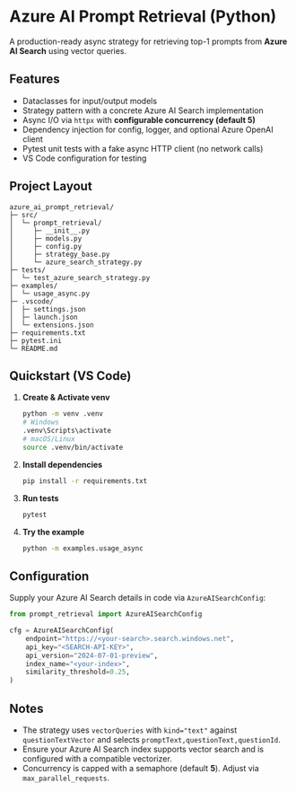 
# Azure AI Prompt Retrieval (Python)

A production-ready async strategy for retrieving top-1 prompts from **Azure AI Search** using vector queries.

## Features

- Dataclasses for input/output models
- Strategy pattern with a concrete Azure AI Search implementation
- Async I/O via `httpx` with **configurable concurrency (default 5)**
- Dependency injection for config, logger, and optional Azure OpenAI client
- Pytest unit tests with a fake async HTTP client (no network calls)
- VS Code configuration for testing

## Project Layout

```text
azure_ai_prompt_retrieval/
├─ src/
│  └─ prompt_retrieval/
│     ├─ __init__.py
│     ├─ models.py
│     ├─ config.py
│     ├─ strategy_base.py
│     └─ azure_search_strategy.py
├─ tests/
│  └─ test_azure_search_strategy.py
├─ examples/
│  └─ usage_async.py
├─ .vscode/
│  ├─ settings.json
│  ├─ launch.json
│  └─ extensions.json
├─ requirements.txt
├─ pytest.ini
└─ README.md
```

## Quickstart (VS Code)

1. **Create & Activate venv**
   ```bash
   python -m venv .venv
   # Windows
   .venv\Scripts\activate
   # macOS/Linux
   source .venv/bin/activate
   ```
2. **Install dependencies**
   ```bash
   pip install -r requirements.txt
   ```
3. **Run tests**
   ```bash
   pytest
   ```
4. **Try the example**
   ```bash
   python -m examples.usage_async
   ```

## Configuration

Supply your Azure AI Search details in code via `AzureAISearchConfig`:

```python
from prompt_retrieval import AzureAISearchConfig

cfg = AzureAISearchConfig(
    endpoint="https://<your-search>.search.windows.net",
    api_key="<SEARCH-API-KEY>",
    api_version="2024-07-01-preview",
    index_name="<your-index>",
    similarity_threshold=0.25,
)
```

## Notes

- The strategy uses `vectorQueries` with `kind="text"` against `questionTextVector` and selects `promptText,questionText,questionId`.
- Ensure your Azure AI Search index supports vector search and is configured with a compatible vectorizer.
- Concurrency is capped with a semaphore (default **5**). Adjust via `max_parallel_requests`.
